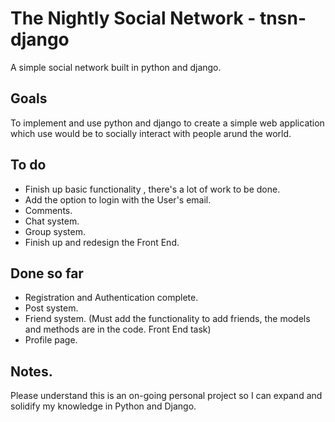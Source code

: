 # The Nightly Social Network - tnsn-django
A simple social network built in python and django.

## Goals

  To implement and use python and django to create a simple web application which
  use would be to socially interact with people arund the world.

## To do

  - Finish up basic functionality , there's a lot of work to be done.
  - Add the option to login with the User's email.
  - Comments.
  - Chat system.
  - Group system.
  - Finish up and redesign the Front End.

## Done so far

  - Registration and Authentication complete.
  - Post system.
  - Friend system.
    (Must add the functionality to add friends, the models and methods are in the code. Front End task)
  - Profile page.

## Notes.
  Please understand this is an on-going personal project so I can expand and solidify
  my knowledge in Python and Django.
